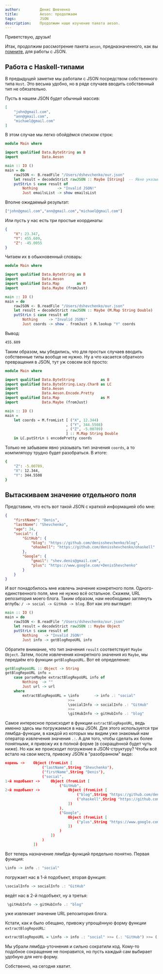 ```yaml
---
author:         Денис Шевченко
title:          Aeson: продолжаем
tags:           JSON
description:    Продолжим наше изучение пакета aeson.
---
```


Приветствую, друзья!

Итак, продолжим рассмотрение пакета `aeson`, предназначенного, как вы [помните](http://ruhaskell.org/posts/packages/2015/02/03/aeson-hello-world.html), для работы с JSON.

## Работа с Haskell-типами

В предыдущей заметке мы работали с JSON посредством собственного типа `Host`. Это весьма удобно, но в ряде случаев вводить собственный тип не обязательно.

Пусть в нашем JSON будет обычный массив:

```json
[
    "john@gmail.com",
    "ann@gmail.com",
    "michael@gmail.com"
]
```

В этом случае мы легко обойдёмся списком строк:

```haskell
module Main where

import qualified Data.ByteString as B
import           Data.Aeson

main :: IO ()
main = do
    rawJSON <- B.readFile "/Users/dshevchenko/our.json"
    let result = decodeStrict rawJSON :: Maybe [String]  -- Явно указываем тип...
    putStrLn $ case result of
        Nothing         -> "Invalid JSON!"
        Just emailsList -> show emailsList
```

Вполне ожидаемый результат:

```bash
["john@gmail.com","ann@gmail.com","michael@gmail.com"]
```

Или пусть у нас есть три простые координаты:

```json
{
    "X": 23.347,
    "Y": 455.609,
    "Z": -45.0055
}
```

Читаем их в обыкновенный словарь:

```haskell
module Main where

import qualified Data.ByteString as B
import           Data.Aeson
import qualified Data.Map        as M
import           Data.Maybe (fromJust)

main :: IO ()
main = do
    rawJSON <- B.readFile "/Users/dshevchenko/our.json"
    let result = decodeStrict rawJSON :: Maybe (M.Map String Double)
    putStrLn $ case result of
        Nothing     -> "Invalid JSON!"
        Just coords -> show . fromJust $ M.lookup "Y" coords
```

Вывод:

```bash
455.609
```

Таким образом, мы убедились, что для простых случаев вводить собственные типы вообще не нужно. Ну а что касается обратного превращения в JSON, тут уж совсем всё просто:

```haskell
module Main where

import qualified Data.ByteString            as B
import qualified Data.ByteString.Lazy.Char8 as LC
import           Data.Aeson
import           Data.Aeson.Encode.Pretty
import qualified Data.Map                   as M
import           Data.Maybe (fromJust)

main :: IO ()
main =
    let coords = M.fromList [ ("X", 12.344)
                            , ("Y", 344.5508)
                            , ("Z", -5.00789)
                            ] :: M.Map String Double
    in LC.putStrLn $ encodePretty coords
```

Только не забываем явно указывать тип значения `coords`, а то компилятору трудно будет разобраться. В итоге:

```bash
{
    "Z": -5.00789,
    "X": 12.344,
    "Y": 344.5508
}
```

## Вытаскиваем значение отдельного поля

Представим, что есть вот такой JSON с краткой информацией обо мне:

```json
{
    "firstName": "Denis",
    "lastName": "Shevchenko",
    "age": 34,
    "social": {
        "GitHub": {
            "blog": "https://github.com/denisshevchenko/blog",
            "ohaskell": "https://github.com/denisshevchenko/ohaskell"
        },
        "Google": {
            "gmail": "shev.denis@gmail.com",
            "plus": "https://www.google.com/+DenisShevchenko"
        }
    }
}
```

И вот понадобилось мне извлечь значение конкретного поля. Одного-единственного поля, мне не нужно всё остальное. Скажем, URL репозитория моего блога. Таким образом, нам необходимо заглянуть вглубь: `/ -> social -> GitHub -> blog`. Вот как это выглядит:

```haskell
main :: IO ()
main = do
    rawJSON <- B.readFile "/Users/dshevchenko/our.json"
    let result = decodeStrict rawJSON :: Maybe Object
    putStrLn $ case result of
        Nothing   -> "Invalid JSON!"
        Just info -> getBlogRepoURL info
```

Обратите внимание, что тип значения `result` соответствует `Maybe Object`. Затем, после извлечения конкретного значения из `Maybe`, мы передаём его функции `getBlogRepoURL`. Вот её определение:

```haskell
getBlogRepoURL :: Object -> String
getBlogRepoURL info =
    case parseMaybe extractBlogRepoURL info of
        Nothing  -> ""
        Just url -> url
    where
        extractBlogRepoURL = \info       -> info .: "social"
                             >>=
                             \socialInfo -> socialInfo .: "GitHub"
                             >>=
                             \gitHubInfo -> gitHubInfo .: "blog"
```

Самое интересное происходит в функции `extractBlogRepoURL`, ведь именно здесь мы погружаемся в наш JSON. Для этого используется три лямбда-функции, в каждой из которых мы видим уже знакомый нам оператор извлечения значения `.:`. А для того, чтобы сделать их более понятными, я привожу их в полной форме (в сокращённой будет чуть ниже). Но как же происходит погружение в JSON-структуру? Чтобы всё встало на свои места, привожу JSON в "разобранном" виде:

```json
корень ->    Object (fromList [
                 ("lastName",String "Shevchenko"),
                 ("firstName",String "Denis"),
                 ("social",
1-й подобъект ->     Object (fromList [
                         ("GitHub",
2-й подобъект ->             Object (fromList [
                                 ("blog",String "https://github.com/denisshevchenko/blog"),
                                 ("ohaskell",String "https://github.com/denisshevchenko/ohaskell")
                             ])
                         ),
                         ("Google",
                             Object (fromList [
                                 ("plus",String "https://www.google.com/+DenisShevchenko")
                             ])
                         )
                     ])
                 )
             ])
```

Вот теперь назначение лямбда-функций предельно понятно. Первая функция:

```haskell
\info -> info .: "social"
```

погружает нас в 1-й подобъект, вторая функция:

```haskell
\socialInfo -> socialInfo .: "GitHub"
```

ведёт нас в 2-й подобъект, ну а третья:

```haskell
 \gitHubInfo -> gitHubInfo .: "blog"
```

уже извлекает значение URL репозитория блога.

Кстати, как и было обещано, привожу упрощённую форму функции `extractBlogRepoURL`:

```haskell
extractBlogRepoURL = \info -> info .: "social" >>= (.: "GitHub") >>= (.: "blog")
```

Мы убрали лямбда-уточнения и сильно сократили код. Кому-то подобное сокращение не понравится, но пусть каждый сам выбирает удобную для него форму.

Собственно, на сегодня хватит.


